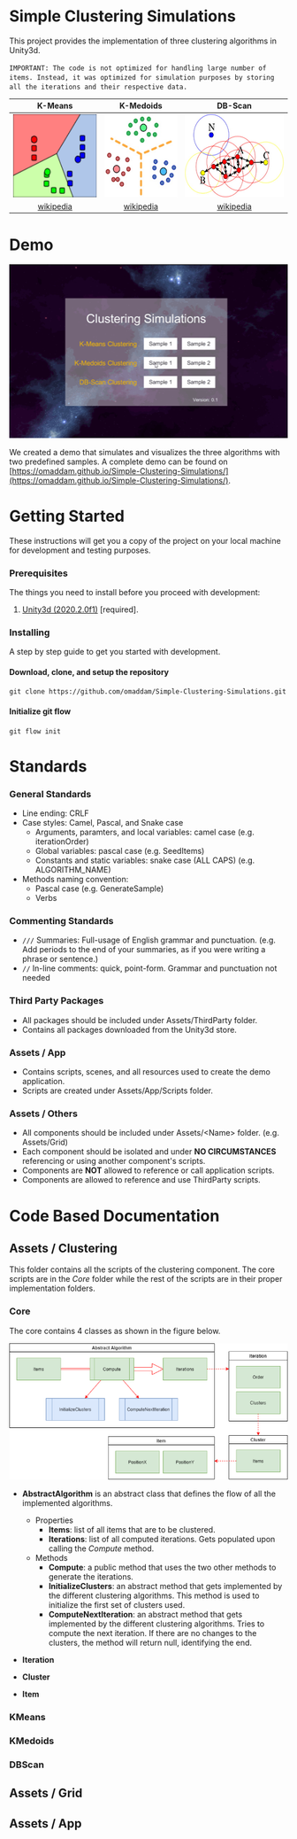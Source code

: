 # Simple Clustering Simulations 

This project provides the implementation of three clustering algorithms in Unity3d.

` IMPORTANT: The code is not optimized for handling large number of items. Instead, it was optimized for simulation purposes by storing all the iterations and their respective data. `

| K-Means | K-Medoids | DB-Scan |
| :-----: | :-------: | :-----: |
| <img src="docs/KMeans.png" height="150" /> | <img src="docs/KMedoids.jpg" height="150" />   | <img src="docs/DBScan.jpg" height="150" /> |
| [wikipedia](https://en.wikipedia.org/wiki/K-means_clustering) | [wikipedia](https://en.wikipedia.org/wiki/K-medoids)   | [wikipedia](https://en.wikipedia.org/wiki/DBSCAN) |

# Demo

![Simulation](docs/Simulation.gif)

We created a demo that simulates and visualizes the three algorithms with two predefined samples.
A complete demo can be found on [https://omaddam.github.io/Simple-Clustering-Simulations/](https://omaddam.github.io/Simple-Clustering-Simulations/).

# Getting Started

These instructions will get you a copy of the project on your local machine for development and testing purposes.

### Prerequisites

The things you need to install before you proceed with development:

1) [Unity3d (2020.2.0f1)](https://unity3d.com/get-unity/download/archive) [required].

### Installing

A step by step guide to get you started with development.

#### Download, clone, and setup the repository

```git
git clone https://github.com/omaddam/Simple-Clustering-Simulations.git
```

#### Initialize git flow

```git
git flow init
```

# Standards

### General Standards

* Line ending: CRLF
* Case styles: Camel, Pascal, and Snake case
  * Arguments, paramters, and local variables: camel case (e.g. iterationOrder)
  * Global variables: pascal case (e.g. SeedItems)
  * Constants and static variables: snake case (ALL CAPS) (e.g. ALGORITHM_NAME)
* Methods naming convention:
  * Pascal case (e.g. GenerateSample)
  * Verbs

### Commenting Standards

* `///` Summaries: Full-usage of English grammar and punctuation. (e.g. Add periods to the end of your summaries, as if you were writing a phrase or sentence.)
*  `//` In-line comments: quick, point-form. Grammar and punctuation not needed

### Third Party Packages

* All packages should be included under Assets/ThirdParty folder.
* Contains all packages downloaded from the Unity3d store.

### Assets / App

* Contains scripts, scenes, and all resources used to create the demo application.
* Scripts are created under Assets/App/Scripts folder.

### Assets / Others

* All components should be included under Assets/\<Name> folder. (e.g. Assets/Grid)
* Each component should be isolated and under **NO CIRCUMSTANCES** referencing or using another component's scripts.
* Components are **NOT** allowed to reference or call application scripts.
* Components are allowed to reference and use ThirdParty scripts.

# Code Based Documentation

## Assets / Clustering

This folder contains all the scripts of the clustering component. The core scripts are in the *Core* folder while the rest of the scripts are in their proper implementation folders.

### Core

The core contains 4 classes as shown in the figure below.

![Simulation](docs/ClusteringCore.png)

* **AbstractAlgorithm** is an abstract class that defines the flow of all the implemented algorithms.
  * Properties
    * **Items**: list of all items that are to be clustered.
    * **Iterations**: list of all computed iterations. Gets populated upon calling the *Compute* method.
  * Methods
    * **Compute**: a public method that uses the two other methods to generate the iterations.
    * **InitializeClusters**: an abstract method that gets implemented by the different clustering algorithms. This method is used to initialize the first set of clusters used.
    * **ComputeNextIteration**: an abstract method that gets implemented by the different clustering algorithms. Tries to compute the next iteration. If there are no changes to the clusters, the method will return null, identifying the end.

* **Iteration**
* **Cluster**
* **Item**

### KMeans

### KMedoids

### DBScan

## Assets / Grid

## Assets / App